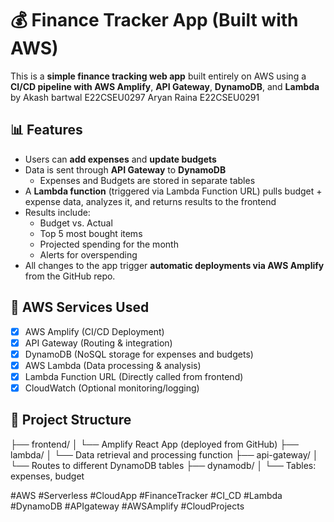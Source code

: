 # 💰 Finance Tracker App (Built with AWS)

This is a **simple finance tracking web app** built entirely on AWS using a **CI/CD pipeline with AWS Amplify**, **API Gateway**, **DynamoDB**, and **Lambda** by Akash bartwal E22CSEU0297
Aryan Raina E22CSEU0291


## 📊 Features
- Users can **add expenses** and **update budgets**
- Data is sent through **API Gateway** to **DynamoDB**
  - Expenses and Budgets are stored in separate tables
- A **Lambda function** (triggered via Lambda Function URL) pulls budget + expense data, analyzes it, and returns results to the frontend
- Results include:
  - Budget vs. Actual
  - Top 5 most bought items
  - Projected spending for the month
  - Alerts for overspending
- All changes to the app trigger **automatic deployments via AWS Amplify** from the GitHub repo.

## 🧰 AWS Services Used
- [x] AWS Amplify (CI/CD Deployment)
- [x] API Gateway (Routing & integration)
- [x] DynamoDB (NoSQL storage for expenses and budgets)
- [x] AWS Lambda (Data processing & analysis)
- [x] Lambda Function URL (Directly called from frontend)
- [x] CloudWatch (Optional monitoring/logging)

## 📂 Project Structure

├── frontend/ │ └── Amplify React App (deployed from GitHub) ├── lambda/ │ └── Data retrieval and processing function ├── api-gateway/ │ └── Routes to different DynamoDB tables ├── dynamodb/ │ └── Tables: expenses, budget



#AWS #Serverless #CloudApp #FinanceTracker #CI_CD #Lambda #DynamoDB #APIgateway #AWSAmplify #CloudProjects
